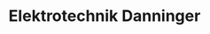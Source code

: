 ---
title: "Elektrotechnik Danninger"
url: /ansfelden/elektrotechnik-danninger/
shop: Elektronik
---